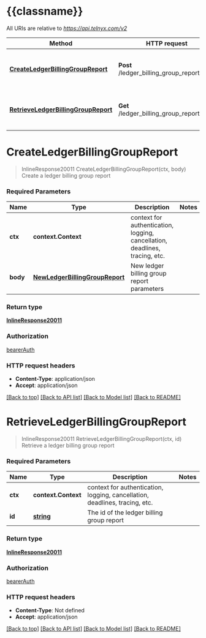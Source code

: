# {{classname}}

All URIs are relative to *https://api.telnyx.com/v2*

Method | HTTP request | Description
------------- | ------------- | -------------
[**CreateLedgerBillingGroupReport**](ReportsApi.md#CreateLedgerBillingGroupReport) | **Post** /ledger_billing_group_reports | Create a ledger billing group report
[**RetrieveLedgerBillingGroupReport**](ReportsApi.md#RetrieveLedgerBillingGroupReport) | **Get** /ledger_billing_group_reports/{id} | Retrieve a ledger billing group report

# **CreateLedgerBillingGroupReport**
> InlineResponse20011 CreateLedgerBillingGroupReport(ctx, body)
Create a ledger billing group report

### Required Parameters

Name | Type | Description  | Notes
------------- | ------------- | ------------- | -------------
 **ctx** | **context.Context** | context for authentication, logging, cancellation, deadlines, tracing, etc.
  **body** | [**NewLedgerBillingGroupReport**](NewLedgerBillingGroupReport.md)| New ledger billing group report parameters | 

### Return type

[**InlineResponse20011**](inline_response_200_11.md)

### Authorization

[bearerAuth](../README.md#bearerAuth)

### HTTP request headers

 - **Content-Type**: application/json
 - **Accept**: application/json

[[Back to top]](#) [[Back to API list]](../README.md#documentation-for-api-endpoints) [[Back to Model list]](../README.md#documentation-for-models) [[Back to README]](../README.md)

# **RetrieveLedgerBillingGroupReport**
> InlineResponse20011 RetrieveLedgerBillingGroupReport(ctx, id)
Retrieve a ledger billing group report

### Required Parameters

Name | Type | Description  | Notes
------------- | ------------- | ------------- | -------------
 **ctx** | **context.Context** | context for authentication, logging, cancellation, deadlines, tracing, etc.
  **id** | [**string**](.md)| The id of the ledger billing group report | 

### Return type

[**InlineResponse20011**](inline_response_200_11.md)

### Authorization

[bearerAuth](../README.md#bearerAuth)

### HTTP request headers

 - **Content-Type**: Not defined
 - **Accept**: application/json

[[Back to top]](#) [[Back to API list]](../README.md#documentation-for-api-endpoints) [[Back to Model list]](../README.md#documentation-for-models) [[Back to README]](../README.md)

